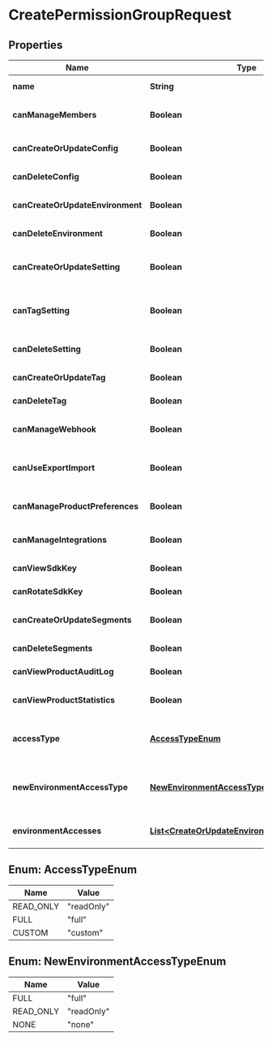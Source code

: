 

# CreatePermissionGroupRequest


## Properties

| Name | Type | Description | Notes |
|------------ | ------------- | ------------- | -------------|
|**name** | **String** | Name of the Permission Group. |  |
|**canManageMembers** | **Boolean** | Group members can manage team members. |  [optional] |
|**canCreateOrUpdateConfig** | **Boolean** | Group members can create/update Configs. |  [optional] |
|**canDeleteConfig** | **Boolean** | Group members can delete Configs. |  [optional] |
|**canCreateOrUpdateEnvironment** | **Boolean** | Group members can create/update Environments. |  [optional] |
|**canDeleteEnvironment** | **Boolean** | Group members can delete Environments. |  [optional] |
|**canCreateOrUpdateSetting** | **Boolean** | Group members can create/update Feature Flags and Settings. |  [optional] |
|**canTagSetting** | **Boolean** | Group members can attach/detach Tags to Feature Flags and Settings. |  [optional] |
|**canDeleteSetting** | **Boolean** | Group members can delete Feature Flags and Settings. |  [optional] |
|**canCreateOrUpdateTag** | **Boolean** | Group members can create/update Tags. |  [optional] |
|**canDeleteTag** | **Boolean** | Group members can delete Tags. |  [optional] |
|**canManageWebhook** | **Boolean** | Group members can create/update/delete Webhooks. |  [optional] |
|**canUseExportImport** | **Boolean** | Group members can use the export/import feature. |  [optional] |
|**canManageProductPreferences** | **Boolean** | Group members can update Product preferences. |  [optional] |
|**canManageIntegrations** | **Boolean** | Group members can add and configure integrations. |  [optional] |
|**canViewSdkKey** | **Boolean** | Group members has access to SDK keys. |  [optional] |
|**canRotateSdkKey** | **Boolean** | Group members can rotate SDK keys. |  [optional] |
|**canCreateOrUpdateSegments** | **Boolean** | Group members can create/update Segments. |  [optional] |
|**canDeleteSegments** | **Boolean** | Group members can delete Segments. |  [optional] |
|**canViewProductAuditLog** | **Boolean** | Group members has access to audit logs. |  [optional] |
|**canViewProductStatistics** | **Boolean** | Group members has access to product statistics. |  [optional] |
|**accessType** | [**AccessTypeEnum**](#AccessTypeEnum) | Represent the Feature Management permission. |  [optional] |
|**newEnvironmentAccessType** | [**NewEnvironmentAccessTypeEnum**](#NewEnvironmentAccessTypeEnum) | Represent the environment specific Feature Management permission. |  [optional] |
|**environmentAccesses** | [**List&lt;CreateOrUpdateEnvironmentAccessModel&gt;**](CreateOrUpdateEnvironmentAccessModel.md) | List of environment specific permissions. |  [optional] |



## Enum: AccessTypeEnum

| Name | Value |
|---- | -----|
| READ_ONLY | &quot;readOnly&quot; |
| FULL | &quot;full&quot; |
| CUSTOM | &quot;custom&quot; |



## Enum: NewEnvironmentAccessTypeEnum

| Name | Value |
|---- | -----|
| FULL | &quot;full&quot; |
| READ_ONLY | &quot;readOnly&quot; |
| NONE | &quot;none&quot; |



